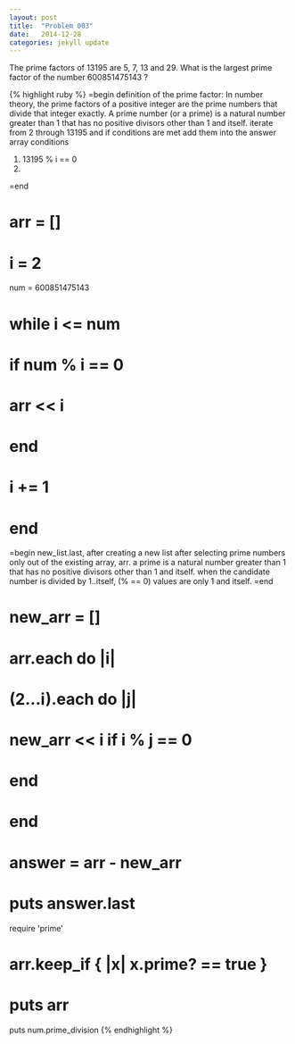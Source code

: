 ```yaml
---
layout: post
title:  "Problem 003"
date:   2014-12-28
categories: jekyll update
---
```

The prime factors of 13195 are 5, 7, 13 and 29. What is the largest prime factor of the number 600851475143 ?

{% highlight ruby %}
=begin
definition of the prime factor: In number theory, the prime factors of a positive integer are the prime
	numbers that divide that integer exactly. A prime number (or a prime) is a natural number greater than 1
	that has no positive divisors other than 1 and itself.
iterate from 2 through 13195 and if conditions are met add them into the answer array
conditions
1. 13195 % i == 0
2. 
=end
# arr = []
# i = 2
num = 600851475143
# while i <= num
# 	if num % i == 0
# 		arr << i
# 	end
# 	i += 1
# end
=begin
new_list.last, after creating a new list after selecting prime numbers only out of the existing array, arr.
a prime is a natural number greater than 1 that has no positive divisors other than 1 and itself.
when the candidate number is divided by 1..itself, (% == 0) values are only 1 and itself.
=end
# new_arr = []
# arr.each do |i|
# 	(2...i).each do |j|
# 		new_arr << i if i % j == 0
#  	end
# end
# answer = arr - new_arr
# puts answer.last
require 'prime'
# arr.keep_if { |x| x.prime? == true }
# puts arr
puts num.prime_division
{% endhighlight %}

<!-- You’ll find this post in your `_posts` directory. Go ahead and edit it and re-build the site to see your changes. You can rebuild the site in many different ways, but the most common way is to run `jekyll serve`, which launches a web server and auto-regenerates your site when a file is updated.

To add new posts, simply add a file in the `_posts` directory that follows the convention `YYYY-MM-DD-name-of-post.ext` and includes the necessary front matter. Take a look at the source for this post to get an idea about how it works.

Jekyll also offers powerful support for code snippets:

{% highlight ruby %}
def print_hi(name)
  puts "Hi, #{name}"
end
print_hi('Tom')
#=> prints 'Hi, Tom' to STDOUT.
{% endhighlight %}

Check out the [Jekyll docs][jekyll] for more info on how to get the most out of Jekyll. File all bugs/feature requests at [Jekyll’s GitHub repo][jekyll-gh]. If you have questions, you can ask them on [Jekyll’s dedicated Help repository][jekyll-help].

[jekyll]:      http://jekyllrb.com
[jekyll-gh]:   https://github.com/jekyll/jekyll
[jekyll-help]: https://github.com/jekyll/jekyll-help
 -->